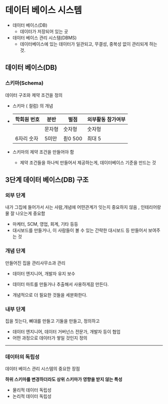 # 데이터 베이스 시스템

- 데이터 베이스(DB)
  - 데이터가 저장되어 있는 곳
- 데이터 베이스 관리 시스템(DBMS)
  - 데이터베이스에 있는 데이터가 일관되고, 무결성, 중복성 없이 관리되게 하는 것.



## 데이터 베이스(DB)

### 스키마(Schema)

데이터 구조와 제약 조건을 정의

- 스키마 ( 컬럼) 의 개념

- | 학회원 번호 | 분반   | 벌점    | 외부활동 참가여부 |
  | ----------- | ------ | ------- | ----------------- |
  |             | 문자형 | 숫자형  | 숫자형            |
  | 6자리 숫자  | 5미만  | 쵣0 500 | 최대 5            |

- 스키마의 제약 조건을 만들어야 함

  - 제약 조건들을 하나씩 만들어서 제공하는게, 데이터베이스 기준을 만드는 것



## 3단계 데이터 베이스(DB) 구조

### 외부 단계 

내가 그집에 들어가서 사는 사람,개념에 어떤관계가 잇는지 중요하지 않음 , 인테리어랑 물 잘 나오는게 중요함

- 마케터, SCM, 영업, 회계, 기타 등등
- 대시보드를 만들거나, 이 사람들이 볼 수 있는 간략한 대시보드 등 만들어서 보여주는 것



### 개념 단계

만들어진 집을 관리사무소과 관리

- 데이터 엔지니어, 개발자 유지 보수

- 데이터 마트를 만들거나 추출해서 사용하게끔 만든다.

- 개념적으로 더 필요한 것들을 세분화한다.

  

### 내부 단계

집을 짓는다, 뼈대를 만들고 기둘을 만들고, 정의하고

- 데이터 엔지니어, 데이터 거버넌스 전문가, 개발자 등이 협업
- 어떤 과정으로 데이터가 쌓일 것인지 정의



___

### 데이터의 독립성

데이터 베이스 관리 시스템의 중요한 장점

**하위 스키마를 변경하더라도 상위 스키마가 영향을 받지 않는 특성**



- 물리적 데이터 독립성
- 논리적 데이터 독립성